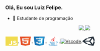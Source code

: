### Olá, Eu sou Luiz Felipe.

- 🌱 Estudante de programação
<div align="center">
  <a href="https://github.com/felipemedeirosRamos">
  <img height="180em" src="https://github-readme-stats.vercel.app/api?username=felipemedeirosRamos&show_icons=true&theme=cobalt&include_all_commits=true&count_private=true"/>
  <img height="180em" src="https://github-readme-stats.vercel.app/api/top-langs/?username=felipemedeirosRamos&layout=compact&langs_count=7&theme=cobalt"/>
</div>
 
<div style="display: inline_block"><br>
  <img align="center" alt="Js" height="30" width="40" src="https://raw.githubusercontent.com/devicons/devicon/master/icons/javascript/javascript-plain.svg">
  <img align="center" alt="HTML" height="30" width="40" src="https://raw.githubusercontent.com/devicons/devicon/master/icons/html5/html5-original.svg">
  <img align="center" alt="CSS" height="30" width="40" src="https://raw.githubusercontent.com/devicons/devicon/master/icons/css3/css3-original.svg">
 <img align="center" alt="java" height="30" width="40" src="https://raw.githubusercontent.com/devicons/devicon/master/icons/java/java-original.svg">
  <img align="center" alt="Vscode" height="30" width="40" src="https://cdn.jsdelivr.net/gh/devicons/devicon/icons/vscode/vscode-original.svg" />
  <img align="center" alt="unity" height="30" width="40" src="https://raw.githubusercontent.com/antssousa/antssousa/f40deab9304e1ca3e59ce739ebd430db37e0a04b/assets/unity.svg">
  </div>
  
##

